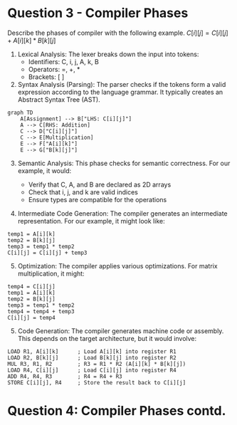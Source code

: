 # Question 3 - Compiler Phases
Describe the phases of compiler with the following example.
$C[i][j]=C[i][j]+A[i][k]*B[k][j]$

1. Lexical Analysis: The lexer breaks down the input into tokens:
	- Identifiers: C, i, j, A, k, B
	- Operators: =, +, *
	- Brackets: [ ]
2. Syntax Analysis (Parsing): The parser checks if the tokens form a valid expression according to the language grammar. It typically creates an Abstract Syntax Tree (AST).

```mermaid
graph TD
	A[Assignment] --> B["LHS: C[i][j]"]
	A --> C[RHS: Addition]
	C --> D["C[i][j]"]
	C --> E[Multiplication]
	E --> F["A[i][k]"]
	E --> G["B[k][j]"]
```

3. Semantic Analysis: This phase checks for semantic correctness. For our example, it would:
	- Verify that C, A, and B are declared as 2D arrays
	- Check that i, j, and k are valid indices
	- Ensure types are compatible for the operations

4. Intermediate Code Generation: The compiler generates an intermediate representation. For our example, it might look like:
```Intermediate
temp1 = A[i][k]
temp2 = B[k][j]
temp3 = temp1 * temp2
C[i][j] = C[i][j] + temp3
```

5. Optimization: The compiler applies various optimizations. For matrix multiplication, it might:
```Optimized
temp4 = C[i][j]
temp1 = A[i][k]
temp2 = B[k][j]
temp3 = temp1 * temp2
temp4 = temp4 + temp3
C[i][j] = temp4
```

5. Code Generation: The compiler generates machine code or assembly. This depends on the target architecture, but it would involve:
```ASM
LOAD R1, A[i][k]      ; Load A[i][k] into register R1
LOAD R2, B[k][j]      ; Load B[k][j] into register R2
MUL R3, R1, R2        ; R3 = R1 * R2 (A[i][k] * B[k][j])
LOAD R4, C[i][j]      ; Load C[i][j] into register R4
ADD R4, R4, R3        ; R4 = R4 + R3
STORE C[i][j], R4     ; Store the result back to C[i][j]
```



# Question 4: Compiler Phases contd.
